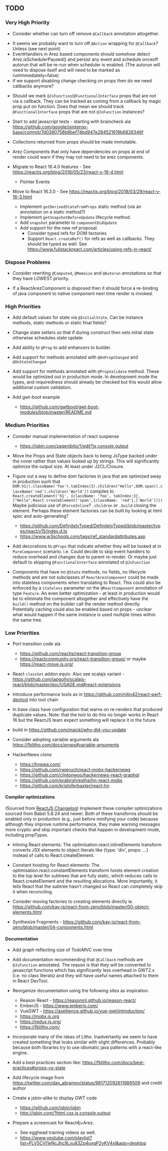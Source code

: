 ## TODO

### Very High Priority

* Consider whether can turn off remove `@Callback` annotation altogether.
- It seems we probably want to turn off `@Action` wrapping for `@Callback`? Unless (see next point)
- EventHandlers in Arez based components should somehow detect Arez.isSchedulerPaused() and persist any event and
  schedule onceoff autorun that will be re-run when scheduler is enabled. (The autorun will need to dispose itself
  and will need to be marked as runImmediately=false)
- if we support disabling change checking on props then do we need callbacks anymore?

* Should we mark `@JsFunction`/`@FunctionalInterface` props that are not via a callback. They can be tracked as
  coming from a callback by magic prop put on function. Does that mean we should track `@FunctionalInterface` props
  that are not `@JsFunction` instances?  

* Start to add javascript tests - starting with braincheck ala
  https://github.com/google/jsinterop-base/commit/7d0380758b6bef74bd947e284521619b6826346f

* Collections returned from props should be made immutable.

* Arez Components that only have dependencies on props at end of render could warn if they may not need to
  be arez components.

* Migrate to React 16.4.0 features - See https://reactjs.org/blog/2018/05/23/react-v-16-4.html
  - Pointer Events

* Move to React 16.3.0 - See https://reactjs.org/blog/2018/03/29/react-v-16-3.html
  - Implement `getDerivedStateFromProps` static method (via an annotation on a static method?)
  - Implement `getSnapshotBeforeUpdate` lifecycle method.
  - Add `snapshot` parameter to `componentDidUpdate`
  - Add support for the new ref proposal.
    - Consider typed refs for DOM factories
    - Support `React.createRef()` for refs as well as callbacks. They should be typed as well:
      See https://www.fullstackreact.com/articles/using-refs-in-react/

### Dispose Problems

* Consider rewriting `@Computed`, `@Memoize` and `@Autorun` annotations so that they have LOWEST priority.

* If a ReactArezComponent is disposed then it should force a re-binding of java component to native component
  next time render is invoked.

### High Priorities

* Add default values for state via `@InitialState`. Can be instance methods, static methods or static final fields?

* Change state setters so that if during construct then sets initial state otherwise schedules state update.

* Add ability to `@Prop` to add enhancers to builder.

* Add support for methods annotated with `@OnPropChanged` and `@OnStateChanged`

* Add support for methods annotated with `@PropValidate` method. These would be optimized out in production mode.
  In development mode the types, and requiredness should already be checked but this would allow additional custom
  validation.

* Add gwt-boot example
  - https://github.com/gwtboot/gwt-boot-modules/blob/master/README.md

### Medium Priorities

* Consider manual implementation of react suspense
  - https://jsbin.com/zaqenibito/1/edit?js,console,output

* Move the Props and State objects back to being JsType backed under the cover rather than values looked up by
  strings. This will significantly optimize the output size. At least under J2CL/Closure.

* Figure out a way to define dom factories in java that are optimized away in production such that
  `DOM.h1().className('foo').tabIndex(3).children("Hello",DOM.span().className('red').children('World'))`
  compiles to `React.createElement('h1', {className: 'foo', tabIndex:3},["Hello",React.createElement('span',{className: 'red'},['World'])])`
  Maybe judicious use of `@ForceInline`? `.children` or `.build` closing the element. Perhaps these
  element factories can be built by looking at html spec and auto-generating?
  - https://github.com/DefinitelyTyped/DefinitelyTyped/blob/master/types/react/v15/index.d.ts
  - https://www.w3schools.com/tags/ref_standardattributes.asp

* Add decorations to `@Props` that indicate whether they will be looked at in `PureComponent` scenario. i.e.
  Could decide to skip event handlers to reduce overhead and changes due to parent re-render. Or maybe just
  default to skipping `@FunctionalInterface` annotated ot `@JsFunction`

* Components that have no `@State` methods, no fields, no lifecycle methods and are not subclasses of
  `ReactArezComponent` could be made into stateless components when translating to React. This could also
  be enforced by a `stateless` parameter on the `@ReactComponent` annotation of type `Feature`. An even
  better optimization - at least in production would be to eliminate the component altogether and effectively
  have the `build()` method on the builder call the render method directly. Potentially caching could also
  be enabled based on props - unclear what would happen if the same instance is used multiple times within the
  same tree.

### Low Priorities

* Port transition code ala
  - https://github.com/reactjs/react-transition-group
  - https://reactcommunity.org/react-transition-group/
  or maybe https://react-move.js.org/

* React `classSet` addon equiv. Also see scalajs variant - https://github.com/japgolly/scalajs-react/blob/master/doc/USAGE.md#react-extensions

* Introduce performance tools as in https://github.com/nitin42/react-perf-devtool into tool chain

* In base class have configuration that warns on re-renders that produced duplicate values. Note: that the tool to do
  this no longer works in React 16 but the ReactJS team expect something will replace it in the future.

* build in https://github.com/maicki/why-did-you-update

* Consider adopting variable arguments ala https://fblitho.com/docs/props#variable-arguments

* HackerNews clone
  - https://hnpwa.com/
  - https://github.com/rwieruch/react-mobx-hackernews
  - https://github.com/clintonwoo/hackernews-react-graphql
  - https://github.com/prabirshrestha/hn-react-mobx
  - https://github.com/kristoferbaxter/react-hn

#### Compiler optimizations

(Sourced from [ReactJS Changelog](https://reactjs.org/blog/2015/10/07/react-v0.14.html#compiler-optimizations))
Implement these compiler optimizations sourced from Babel 5.8.24 and newer. Both of these transforms should be enabled
only in production (e.g., just before minifying your code) because although they improve runtime performance, they make
warning messages more cryptic and skip important checks that happen in development mode, including propTypes.

* Inlining React elements: The optimisation.react.inlineElements transform converts JSX elements to object literals
  like {type: 'div', props: ...} instead of calls to React.createElement.
* Constant hoisting for React elements: The optimisation.react.constantElements transform hoists element creation to
  the top level for subtrees that are fully static, which reduces calls to React.createElement and the resulting
  allocations. More importantly, it tells React that the subtree hasn’t changed so React can completely skip it
  when reconciling.

* Consider moving factories to creating elements directly ie.
  https://github.com/kay-is/react-from-zero/blob/master/00-object-elements.html

* Synthesize Fragments - https://github.com/kay-is/react-from-zero/blob/master/04-components.html

#### Documentation

* Add graph reflecting size of TodoMVC over time

* Add documentation recommending that `@Callback` methods are `@JsFunction` annotated. The reason is that they
  will be converted to javascript functions which has significantly less overhead in GWT2.x (i.e. no class
  literals) and they will have useful names attached to them in React DevTool.

* Reorganize documentation using the following sites as inspiration.
  - Reason React - https://reasonml.github.io/reason-react/
  - EmberJS - https://www.emberjs.com/
  - VueGWT - https://axellience.github.io/vue-gwt/introduction/
  - https://mobx.js.org
  - https://redux.js.org/
  - https://fblitho.com/

* Incorporate many of the ideas of Litho. Inadvertantly we seem to have created something that looks similar with
  slight differences. Probably because both libraries try to use idiomatic java patterns with a react-like engine.

* Add a best practices section like: https://fblitho.com/docs/best-practices#props-vs-state

* Add lifecycle image from https://twitter.com/dan_abramov/status/981712092611989509 and credit author

* Create a jsbin-alike to display GWT code
  - https://github.com/jsbin/jsbin
  - http://jsbin.com/?html,css,js,console,output

* Prepare a screencast for React4j+Arez.
  - See egghead training videos as well.
  - https://www.youtube.com/playlist?list=PLV5CVI1eNcJhc9Lxu83Zp4uyqP2yKV4xl&app=desktop
